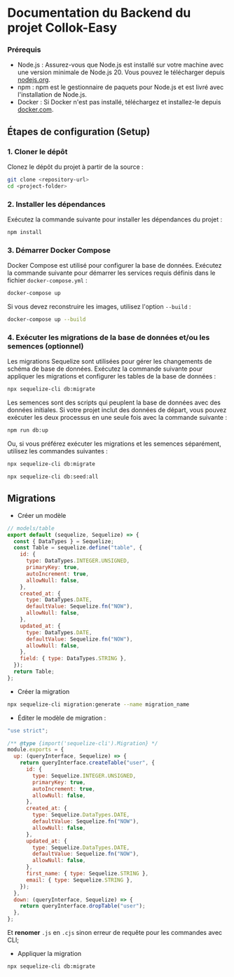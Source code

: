 # Documentation du Backend du projet Collok-Easy

### Prérequis

- Node.js : Assurez-vous que Node.js est installé sur votre machine avec une version minimale de Node.js 20. Vous pouvez le télécharger depuis [nodejs.org](https://nodejs.org/).
- npm : npm est le gestionnaire de paquets pour Node.js et est livré avec l'installation de Node.js.
- Docker : Si Docker n'est pas installé, téléchargez et installez-le depuis [docker.com](https://www.docker.com/get-started).

## Étapes de configuration (Setup)

### 1. Cloner le dépôt

Clonez le dépôt du projet à partir de la source :

```bash
git clone <repository-url>
cd <project-folder>
```

### 2. Installer les dépendances

Exécutez la commande suivante pour installer les dépendances du projet :

```bash
npm install
```

### 3. Démarrer Docker Compose

Docker Compose est utilisé pour configurer la base de données. Exécutez la commande suivante pour démarrer les services requis définis dans le fichier `docker-compose.yml` :

```bash
docker-compose up
```

Si vous devez reconstruire les images, utilisez l'option `--build` :

```bash
docker-compose up --build
```

### 4. Exécuter les migrations de la base de données et/ou les semences (optionnel)

Les migrations Sequelize sont utilisées pour gérer les changements de schéma de base de données. Exécutez la commande suivante pour appliquer les migrations et configurer les tables de la base de données :

```bash
npx sequelize-cli db:migrate
```

Les semences sont des scripts qui peuplent la base de données avec des données initiales. Si votre projet inclut des données de départ, vous pouvez exécuter les deux processus en une seule fois avec la commande suivante :

```bash
npm run db:up
```

Ou, si vous préférez exécuter les migrations et les semences séparément, utilisez les commandes suivantes :

```bash
npx sequelize-cli db:migrate
```

```bash
npx sequelize-cli db:seed:all
```

## Migrations

- Créer un modèle

```js
// models/table
export default (sequelize, Sequelize) => {
  const { DataTypes } = Sequelize;
  const Table = sequelize.define("table", {
    id: {
      type: DataTypes.INTEGER.UNSIGNED,
      primaryKey: true,
      autoIncrement: true,
      allowNull: false,
    },
    created_at: {
      type: DataTypes.DATE,
      defaultValue: Sequelize.fn("NOW"),
      allowNull: false,
    },
    updated_at: {
      type: DataTypes.DATE,
      defaultValue: Sequelize.fn("NOW"),
      allowNull: false,
    },
    field: { type: DataTypes.STRING },
  });
  return Table;
};
```

- Créer la migration

```bash
npx sequelize-cli migration:generate --name migration_name
```

- Éditer le modèle de migration :

```js
"use strict";

/** @type {import('sequelize-cli').Migration} */
module.exports = {
  up: (queryInterface, Sequelize) => {
    return queryInterface.createTable("user", {
      id: {
        type: Sequelize.INTEGER.UNSIGNED,
        primaryKey: true,
        autoIncrement: true,
        allowNull: false,
      },
      created_at: {
        type: Sequelize.DataTypes.DATE,
        defaultValue: Sequelize.fn("NOW"),
        allowNull: false,
      },
      updated_at: {
        type: Sequelize.DataTypes.DATE,
        defaultValue: Sequelize.fn("NOW"),
        allowNull: false,
      },
      first_name: { type: Sequelize.STRING },
      email: { type: Sequelize.STRING },
    });
  },
  down: (queryInterface, Sequelize) => {
    return queryInterface.dropTable("user");
  },
};
```

Et **renomer** `.js` en `.cjs` sinon erreur de requête pour les commandes avec CLI;

- Appliquer la migration

```bash
npx sequelize-cli db:migrate
```
